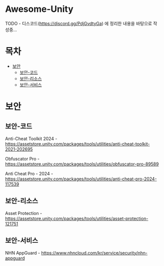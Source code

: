 # Awesome-Unity

TODO -  디스코드(https://discord.gg/PdjGvdtyGa) 에 정리한 내용을 바탕으로 작성중...

# 목차

- [보안](#보안)
    - [보안-코드](#보안-코드)
    - [보안-리소스](#보안-리소스)
    - [보안-서비스](#보안-서비스)
      
# 보안

## 보안-코드

Anti-Cheat Toolkit 2024 - https://assetstore.unity.com/packages/tools/utilities/anti-cheat-toolkit-2021-202695

Obfuscator Pro - https://assetstore.unity.com/packages/tools/utilities/obfuscator-pro-89589

Anti Cheat Pro - 2024 - https://assetstore.unity.com/packages/tools/utilities/anti-cheat-pro-2024-117539

## 보안-리소스

Asset Protection - https://assetstore.unity.com/packages/tools/utilities/asset-protection-121751

## 보안-서비스

NHN AppGuard - https://www.nhncloud.com/kr/service/security/nhn-appguard
